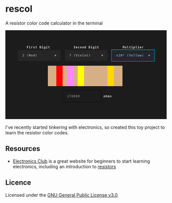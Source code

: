 # rescol

A resistor color code calculator in the terminal

![screenshot](assets/screenshot.png)

I've recently started tinkering with electronics, so created this toy project
to learn the resistor color codes.

## Resources

- [Electronics Club](https://electronicsclub.info/) is a great website
  for beginners to start learning electronics, including an introduction to
  [resistors](https://electronicsclub.info/resistors.htm)

## Licence

Licensed under the [GNU General Public License v3.0](LICENSE).
